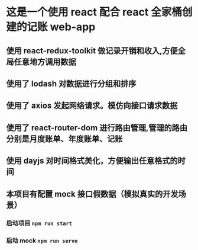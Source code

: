 # 这是一个使用 react 配合 react 全家桶创建的记账 web-app

## 使用 react-redux-toolkit 做记录开销和收入,方便全局任意地方调用数据

## 使用了 lodash 对数据进行分组和排序

## 使用了 axios 发起网络请求。模仿向接口请求数据

## 使用了 react-router-dom 进行路由管理,管理的路由分别是月度账单、年度账单、记账

## 使用 dayjs 对时间格式美化，方便输出任意格式的时间

## 本项目有配置 mock 接口假数据（模拟真实的开发场景）

### 启动项目 `npm run start`

### 启动 mock `npm run serve`
